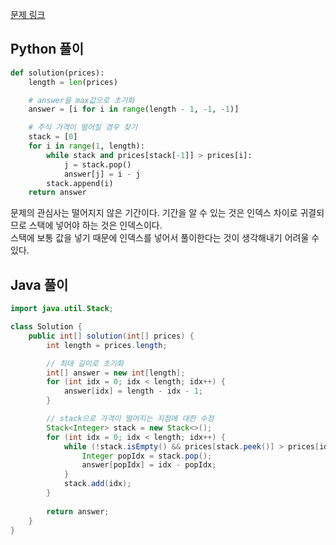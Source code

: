 [문제 링크](https://programmers.co.kr/learn/courses/30/lessons/42584)


## Python 풀이
```python
def solution(prices):
    length = len(prices)

    # answer을 max값으로 초기화  
    answer = [i for i in range(length - 1, -1, -1)]

    # 주식 가격이 떨어질 경우 찾기
    stack = [0]
    for i in range(1, length):
        while stack and prices[stack[-1]] > prices[i]:
            j = stack.pop()
            answer[j] = i - j
        stack.append(i)
    return answer
```
문제의 관심사는 떨어지지 않은 기간이다. 기간을 알 수 있는 것은 인덱스 차이로 귀결되므로 스택에 넣어야 하는 것은 인덱스이다.  
스택에 보통 값을 넣기 때문에 인덱스를 넣어서 풀이한다는 것이 생각해내기 어려울 수 있다.  

## Java 풀이
```java
import java.util.Stack;

class Solution {
    public int[] solution(int[] prices) {
        int length = prices.length;

        // 최대 길이로 초기화
        int[] answer = new int[length];
        for (int idx = 0; idx < length; idx++) {
            answer[idx] = length - idx - 1;
        }

        // stack으로 가격이 떨어지는 지점에 대한 수정
        Stack<Integer> stack = new Stack<>();
        for (int idx = 0; idx < length; idx++) {
            while (!stack.isEmpty() && prices[stack.peek()] > prices[idx]) {
                Integer popIdx = stack.pop();
                answer[popIdx] = idx - popIdx;
            }
            stack.add(idx);
        }
        
        return answer;
    }
}
```






